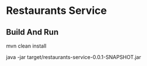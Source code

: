 # Restaurants Service


## Build And Run

mvn clean install

java -jar target/restaurants-service-0.0.1-SNAPSHOT.jar
